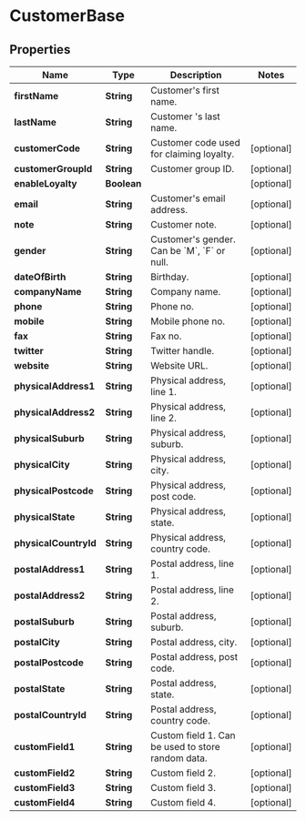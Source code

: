 
# CustomerBase

## Properties
Name | Type | Description | Notes
------------ | ------------- | ------------- | -------------
**firstName** | **String** | Customer&#39;s first name. | 
**lastName** | **String** | Customer &#39;s last name. | 
**customerCode** | **String** | Customer code used for claiming loyalty. |  [optional]
**customerGroupId** | **String** | Customer group ID. |  [optional]
**enableLoyalty** | **Boolean** |  |  [optional]
**email** | **String** | Customer&#39;s email address. |  [optional]
**note** | **String** | Customer note. |  [optional]
**gender** | **String** | Customer&#39;s gender. Can be &#x60;M&#x60;, &#x60;F&#x60; or null. |  [optional]
**dateOfBirth** | **String** | Birthday. |  [optional]
**companyName** | **String** | Company name. |  [optional]
**phone** | **String** | Phone no. |  [optional]
**mobile** | **String** | Mobile phone no. |  [optional]
**fax** | **String** | Fax no. |  [optional]
**twitter** | **String** | Twitter handle. |  [optional]
**website** | **String** | Website URL. |  [optional]
**physicalAddress1** | **String** | Physical address, line 1. |  [optional]
**physicalAddress2** | **String** | Physical address, line 2. |  [optional]
**physicalSuburb** | **String** | Physical address, suburb. |  [optional]
**physicalCity** | **String** | Physical address, city. |  [optional]
**physicalPostcode** | **String** | Physical address, post code. |  [optional]
**physicalState** | **String** | Physical address, state. |  [optional]
**physicalCountryId** | **String** | Physical address, country code. |  [optional]
**postalAddress1** | **String** | Postal address, line 1. |  [optional]
**postalAddress2** | **String** | Postal address, line 2. |  [optional]
**postalSuburb** | **String** | Postal address, suburb. |  [optional]
**postalCity** | **String** | Postal address, city. |  [optional]
**postalPostcode** | **String** | Postal address, post code. |  [optional]
**postalState** | **String** | Postal address, state. |  [optional]
**postalCountryId** | **String** | Postal address, country code. |  [optional]
**customField1** | **String** | Custom field 1. Can be used to store random data. |  [optional]
**customField2** | **String** | Custom field 2. |  [optional]
**customField3** | **String** | Custom field 3. |  [optional]
**customField4** | **String** | Custom field 4. |  [optional]



